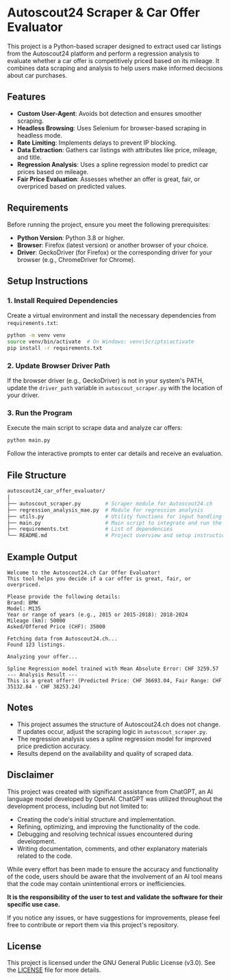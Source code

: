 # Autoscout24 Scraper & Car Offer Evaluator

This project is a Python-based scraper designed to extract used car listings from the Autoscout24 platform and perform a regression analysis to evaluate whether a car offer is competitively priced based on its mileage. It combines data scraping and analysis to help users make informed decisions about car purchases.

## Features

- **Custom User-Agent**: Avoids bot detection and ensures smoother scraping.
- **Headless Browsing**: Uses Selenium for browser-based scraping in headless mode.
- **Rate Limiting**: Implements delays to prevent IP blocking.
- **Data Extraction**: Gathers car listings with attributes like price, mileage, and title.
- **Regression Analysis**: Uses a spline regression model to predict car prices based on mileage.
- **Fair Price Evaluation**: Assesses whether an offer is great, fair, or overpriced based on predicted values.

## Requirements

Before running the project, ensure you meet the following prerequisites:

- **Python Version**: Python 3.8 or higher.
- **Browser**: Firefox (latest version) or another browser of your choice.
- **Driver**: GeckoDriver (for Firefox) or the corresponding driver for your browser (e.g., ChromeDriver for Chrome).

## Setup Instructions

### 1. Install Required Dependencies

Create a virtual environment and install the necessary dependencies from `requirements.txt`:

```bash
python -m venv venv
source venv/bin/activate  # On Windows: venv\Scripts\activate
pip install -r requirements.txt
```

### 2. Update Browser Driver Path

If the browser driver (e.g., GeckoDriver) is not in your system's PATH, update the `driver_path` variable in `autoscout_scraper.py` with the location of your driver.

### 3. Run the Program

Execute the main script to scrape data and analyze car offers:

```bash
python main.py
```

Follow the interactive prompts to enter car details and receive an evaluation.

## File Structure

```bash
autoscout24_car_offer_evaluator/
│
├── autoscout_scraper.py        # Scraper module for Autoscout24.ch
├── regression_analysis_mae.py  # Module for regression analysis
├── utils.py                    # Utility functions for input handling and data cleaning
├── main.py                     # Main script to integrate and run the project
├── requirements.txt            # List of dependencies
└── README.md                   # Project overview and setup instructions
```

## Example Output

```plaintext
Welcome to the Autoscout24.ch Car Offer Evaluator!
This tool helps you decide if a car offer is great, fair, or overpriced.

Please provide the following details:
Brand: BMW
Model: M135
Year or range of years (e.g., 2015 or 2015-2018): 2018-2024
Mileage (km): 50000
Asked/Offered Price (CHF): 35000

Fetching data from Autoscout24.ch...
Found 123 listings.

Analyzing your offer...

Spline Regression model trained with Mean Absolute Error: CHF 3259.57
--- Analysis Result ---
This is a great offer! (Predicted Price: CHF 36693.04, Fair Range: CHF 35132.84 - CHF 38253.24)
```

## Notes

- This project assumes the structure of Autoscout24.ch does not change. If updates occur, adjust the scraping logic in `autoscout_scraper.py`.
- The regression analysis uses a spline regression model for improved price prediction accuracy.
- Results depend on the availability and quality of scraped data.

## Disclaimer

This project was created with significant assistance from ChatGPT, an AI language model developed by OpenAI. ChatGPT was utilized throughout the development process, including but not limited to:

- Creating the code's initial structure and implementation.  
- Refining, optimizing, and improving the functionality of the code.  
- Debugging and resolving technical issues encountered during development.  
- Writing documentation, comments, and other explanatory materials related to the code.  

While every effort has been made to ensure the accuracy and functionality of the code, users should be aware that the involvement of an AI tool means that the code may contain unintentional errors or inefficiencies.  

**It is the responsibility of the user to test and validate the software for their specific use case.**  

If you notice any issues, or have suggestions for improvements, please feel free to contribute or report them via this project's repository.

## License

This project is licensed under the GNU General Public License (v3.0). See the [LICENSE](LICENSE) file for more details.

